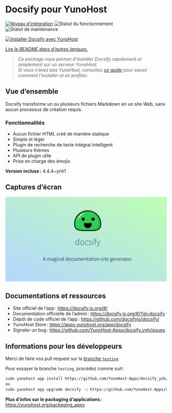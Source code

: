 <!--
Nota bene : ce README est automatiquement généré par <https://github.com/YunoHost/apps/tree/master/tools/readme_generator>
Il NE doit PAS être modifié à la main.
-->

# Docsify pour YunoHost

[![Niveau d’intégration](https://dash.yunohost.org/integration/docsify.svg)](https://ci-apps.yunohost.org/ci/apps/docsify/) ![Statut du fonctionnement](https://ci-apps.yunohost.org/ci/badges/docsify.status.svg) ![Statut de maintenance](https://ci-apps.yunohost.org/ci/badges/docsify.maintain.svg)

[![Installer Docsify avec YunoHost](https://install-app.yunohost.org/install-with-yunohost.svg)](https://install-app.yunohost.org/?app=docsify)

*[Lire le README dans d'autres langues.](./ALL_README.md)*

> *Ce package vous permet d’installer Docsify rapidement et simplement sur un serveur YunoHost.*  
> *Si vous n’avez pas YunoHost, consultez [ce guide](https://yunohost.org/install) pour savoir comment l’installer et en profiter.*

## Vue d’ensemble

Docsify transforme un ou plusieurs fichiers Markdown en un site Web, sans aucun processus de création requis.

### Fonctionnalités

- Aucun fichier HTML créé de manière statique
- Simple et léger
- Plugin de recherche de texte intégral intelligent
- Plusieurs thèmes
- API de plugin utile
- Prise en charge des émojis


**Version incluse :** 4.4.4~ynh1

## Captures d’écran

![Capture d’écran de Docsify](./doc/screenshots/screenshot.png)

## Documentations et ressources

- Site officiel de l’app : <https://docsify.js.org/#/>
- Documentation officielle de l’admin : <https://docsify.js.org/#/?id=docsify>
- Dépôt de code officiel de l’app : <https://github.com/docsifyjs/docsify/>
- YunoHost Store : <https://apps.yunohost.org/app/docsify>
- Signaler un bug : <https://github.com/YunoHost-Apps/docsify_ynh/issues>

## Informations pour les développeurs

Merci de faire vos pull request sur la [branche `testing`](https://github.com/YunoHost-Apps/docsify_ynh/tree/testing).

Pour essayer la branche `testing`, procédez comme suit :

```bash
sudo yunohost app install https://github.com/YunoHost-Apps/docsify_ynh/tree/testing --debug
ou
sudo yunohost app upgrade docsify -u https://github.com/YunoHost-Apps/docsify_ynh/tree/testing --debug
```

**Plus d’infos sur le packaging d’applications :** <https://yunohost.org/packaging_apps>
